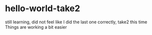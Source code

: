 # hello-world-take2
still learning, did not feel like I did the last one correctly, take2 
this time Things are working a bit easier

